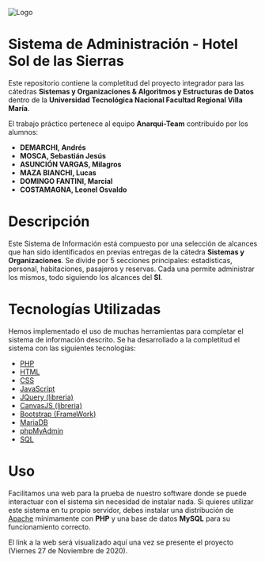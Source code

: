 ![Logo](https://i.imgur.com/crV1eqm.png)

# Sistema de Administración - Hotel Sol de las Sierras

Este repositorio contiene la completitud del proyecto integrador para las cátedras **Sistemas y Organizaciones & Algoritmos y Estructuras de Datos** dentro de la **Universidad Tecnológica Nacional Facultad Regional Villa María**.

El trabajo práctico pertenece al equipo **Anarqui-Team** contribuido por los alumnos:
- **DEMARCHI, Andrés**
- **MOSCA, Sebastián Jesús**
- **ASUNCIÓN VARGAS, Milagros**
- **MAZA BIANCHI, Lucas**
- **DOMINGO FANTINI, Marcial**
- **COSTAMAGNA, Leonel Osvaldo**

# Descripción
Este Sistema de Información está compuesto por una selección de alcances que han sido identificados en previas entregas de la cátedra **Sistemas y Organizaciones**. Se divide por 5 secciones principales: estadísticas, personal, habitaciones, pasajeros y reservas. Cada una permite administrar los mismos, todo siguiendo los alcances del **SI**.

# Tecnologías Utilizadas
Hemos implementado el uso de muchas herramientas para completar el sistema de información descrito. Se ha desarrollado a la completitud el sistema con las siguientes tecnologías:
- [PHP](https://www.php.net/)
- [HTML](https://en.wikipedia.org/wiki/HTML#:~:text=Hypertext%20Markup%20Language%20(HTML)%20is,scripting%20languages%20such%20as%20JavaScript.)
- [CSS](https://en.wikipedia.org/wiki/CSS)
- [JavaScript](https://www.javascript.com/)
- [JQuery (libreria)](https://jquery.com/)
- [CanvasJS (libreria)](https://canvasjs.com/)
- [Bootstrap (FrameWork)](https://getbootstrap.com/)
- [MariaDB](https://mariadb.org/)
- [phpMyAdmin](https://www.phpmyadmin.net/)
- [SQL](https://en.wikipedia.org/wiki/SQL)

# Uso
Facilitamos una web para la prueba de nuestro software donde se puede interactuar con el sistema sin necesidad de instalar nada.
Si quieres utilizar este sistema en tu propio servidor, debes instalar una distribución de [Apache](https://httpd.apache.org/) mínimamente con **PHP** y una base de datos **MySQL** para su funcionamiento correcto.

El link a la web será visualizado aquí una vez se presente el proyecto (Viernes 27 de Noviembre de 2020).